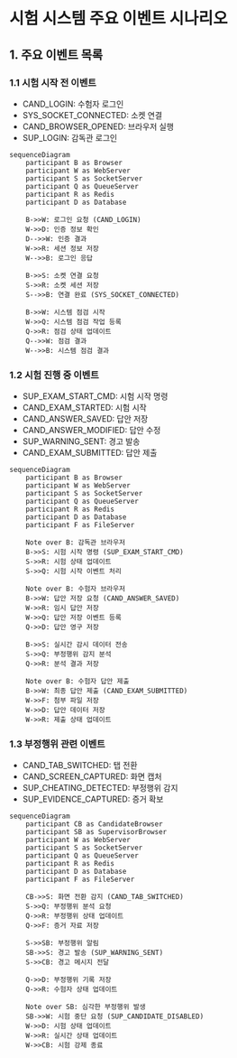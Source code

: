 # 시험 시스템 주요 이벤트 시나리오

## 1. 주요 이벤트 목록

### 1.1 시험 시작 전 이벤트

-   CAND_LOGIN: 수험자 로그인
-   SYS_SOCKET_CONNECTED: 소켓 연결
-   CAND_BROWSER_OPENED: 브라우저 실행
-   SUP_LOGIN: 감독관 로그인

```mermaid
sequenceDiagram
    participant B as Browser
    participant W as WebServer
    participant S as SocketServer
    participant Q as QueueServer
    participant R as Redis
    participant D as Database

    B->>W: 로그인 요청 (CAND_LOGIN)
    W->>D: 인증 정보 확인
    D-->>W: 인증 결과
    W->>R: 세션 정보 저장
    W-->>B: 로그인 응답

    B->>S: 소켓 연결 요청
    S->>R: 소켓 세션 저장
    S-->>B: 연결 완료 (SYS_SOCKET_CONNECTED)

    B->>W: 시스템 점검 시작
    W->>Q: 시스템 점검 작업 등록
    Q->>R: 점검 상태 업데이트
    Q-->>W: 점검 결과
    W-->>B: 시스템 점검 결과

```

### 1.2 시험 진행 중 이벤트

-   SUP_EXAM_START_CMD: 시험 시작 명령
-   CAND_EXAM_STARTED: 시험 시작
-   CAND_ANSWER_SAVED: 답안 저장
-   CAND_ANSWER_MODIFIED: 답안 수정
-   SUP_WARNING_SENT: 경고 발송
-   CAND_EXAM_SUBMITTED: 답안 제출

```mermaid
sequenceDiagram
    participant B as Browser
    participant W as WebServer
    participant S as SocketServer
    participant Q as QueueServer
    participant R as Redis
    participant D as Database
    participant F as FileServer

    Note over B: 감독관 브라우저
    B->>S: 시험 시작 명령 (SUP_EXAM_START_CMD)
    S->>R: 시험 상태 업데이트
    S->>Q: 시험 시작 이벤트 처리

    Note over B: 수험자 브라우저
    B->>W: 답안 저장 요청 (CAND_ANSWER_SAVED)
    W->>R: 임시 답안 저장
    W->>Q: 답안 저장 이벤트 등록
    Q->>D: 답안 영구 저장

    B->>S: 실시간 감시 데이터 전송
    S->>Q: 부정행위 감지 분석
    Q->>R: 분석 결과 저장

    Note over B: 수험자 답안 제출
    B->>W: 최종 답안 제출 (CAND_EXAM_SUBMITTED)
    W->>F: 첨부 파일 저장
    W->>D: 답안 데이터 저장
    W->>R: 제출 상태 업데이트

```

### 1.3 부정행위 관련 이벤트

-   CAND_TAB_SWITCHED: 탭 전환
-   CAND_SCREEN_CAPTURED: 화면 캡처
-   SUP_CHEATING_DETECTED: 부정행위 감지
-   SUP_EVIDENCE_CAPTURED: 증거 확보

```mermaid
sequenceDiagram
    participant CB as CandidateBrowser
    participant SB as SupervisorBrowser
    participant W as WebServer
    participant S as SocketServer
    participant Q as QueueServer
    participant R as Redis
    participant D as Database
    participant F as FileServer

    CB->>S: 화면 전환 감지 (CAND_TAB_SWITCHED)
    S->>Q: 부정행위 분석 요청
    Q->>R: 부정행위 상태 업데이트
    Q->>F: 증거 자료 저장

    S->>SB: 부정행위 알림
    SB->>S: 경고 발송 (SUP_WARNING_SENT)
    S->>CB: 경고 메시지 전달

    Q->>D: 부정행위 기록 저장
    Q->>R: 수험자 상태 업데이트

    Note over SB: 심각한 부정행위 발생
    SB->>W: 시험 중단 요청 (SUP_CANDIDATE_DISABLED)
    W->>D: 시험 상태 업데이트
    W->>R: 실시간 상태 업데이트
    W->>CB: 시험 강제 종료

```
